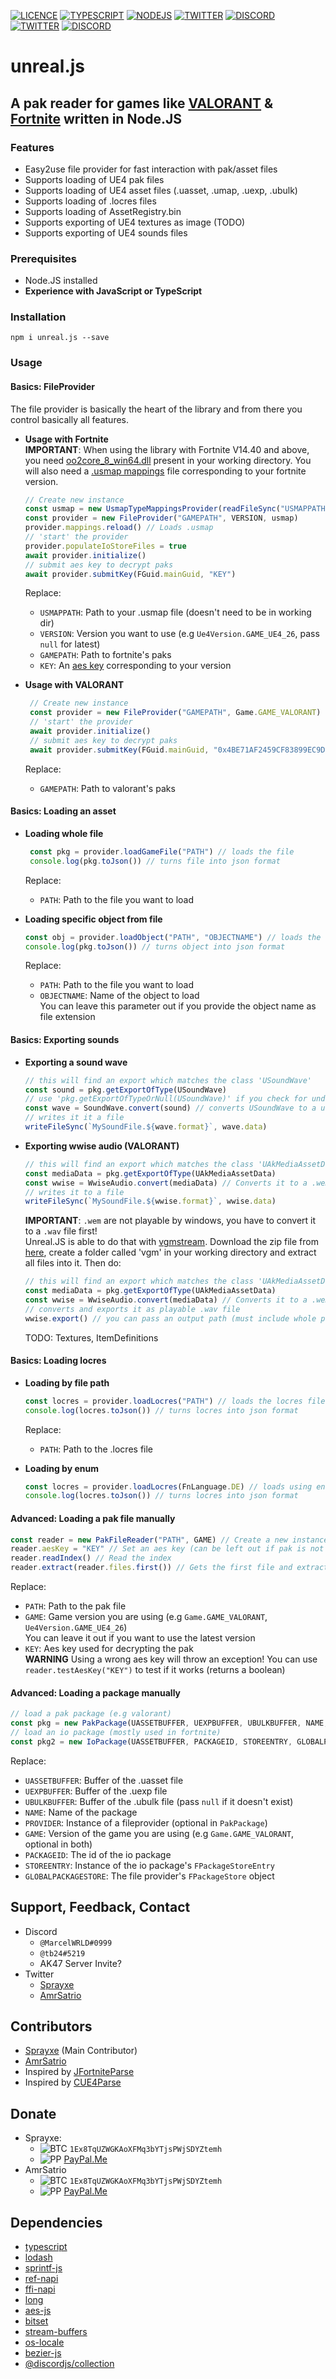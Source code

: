 [![LICENCE](https://img.shields.io/github/license/Ileriayo/markdown-badges?style=for-the-badge)](./LICENSE)
[![TYPESCRIPT](https://img.shields.io/badge/typescript-%23007ACC.svg?&style=for-the-badge&logo=typescript&logoColor=white)](https://www.typescriptlang.org/)
[![NODEJS](https://img.shields.io/badge/node.js-%2343853D.svg?&style=for-the-badge&logo=node.js&logoColor=white)](https://www.nodejs.org)
[![TWITTER](https://img.shields.io/badge/Sprayxe_-%231DA1F2.svg?&style=for-the-badge&logo=Twitter&logoColor=white)](https://twitter.com/Sprayxe_)
[![DISCORD](https://img.shields.io/badge/MarcelWRLD%230999-%237289DA.svg?&style=for-the-badge&logo=discord&logoColor=white)](https://discord.com/channels/@me)
[![TWITTER](https://img.shields.io/badge/amrsatrio-%231DA1F2.svg?&style=for-the-badge&logo=Twitter&logoColor=white)](https://twitter.com/amrsatrio)
[![DISCORD](https://img.shields.io/badge/tb24%235219-%237289DA.svg?&style=for-the-badge&logo=discord&logoColor=white)](https://discord.com/channels/@me)

# unreal.js
## A pak reader for games like [VALORANT](https://playvalorant.com) & [Fortnite](https://fortnite.com) written in Node.JS

### Features
- Easy2use file provider for fast interaction with pak/asset files
- Supports loading of UE4 pak files
- Supports loading of UE4 asset files (.uasset, .umap, .uexp, .ubulk)
- Supports loading of .locres files
- Supports loading of AssetRegistry.bin  
- Supports exporting of UE4 textures as image (TODO) 
- Supports exporting of UE4 sounds files

### Prerequisites 
- Node.JS installed
- **Experience with JavaScript or TypeScript**

### Installation 
`npm i unreal.js --save`

### Usage
#### Basics: FileProvider
The file provider is basically the heart of the library and from there you control basically all features.
- **Usage with Fortnite**\
  **IMPORTANT**: When using the library with Fortnite V14.40 and above, you need [oo2core_8_win64.dll](https://drive.google.com/file/d/1PK-ImVzvJXupHljncMo95oAlV2TXEb8D/view?usp=sharing) present in your working directory. You will also need a [.usmap mappings](https://benbot.app/api/v1/mappings) file corresponding to your fortnite version. 
    ```js
    // Create new instance
    const usmap = new UsmapTypeMappingsProvider(readFileSync("USMAPPATH"))
    const provider = new FileProvider("GAMEPATH", VERSION, usmap)
    provider.mappings.reload() // Loads .usmap
    // 'start' the provider
    provider.populateIoStoreFiles = true
    await provider.initialize()
    // submit aes key to decrypt paks
    await provider.submitKey(FGuid.mainGuid, "KEY")
    ```
    Replace:
    - `USMAPPATH`: Path to your .usmap file (doesn't need to be in working dir)
    - `VERSION`: Version you want to use (e.g `Ue4Version.GAME_UE4_26`, pass `null` for latest)
    - `GAMEPATH`: Path to fortnite's paks
    - `KEY`: An [aes key](https://benbot.app/api/v1/aes) corresponding to your version
   

- **Usage with VALORANT**
   ```js
    // Create new instance 
    const provider = new FileProvider("GAMEPATH", Game.GAME_VALORANT)
    // 'start' the provider
    await provider.initialize()
    // submit aes key to decrypt paks
    await provider.submitKey(FGuid.mainGuid, "0x4BE71AF2459CF83899EC9DC2CB60E22AC4B3047E0211034BBABE9D174C069DD6")
   ```
   Replace:
   - `GAMEPATH`: Path to valorant's paks
   
#### Basics: Loading an asset
- **Loading whole file**
  ```js
   const pkg = provider.loadGameFile("PATH") // loads the file
   console.log(pkg.toJson()) // turns file into json format
  ```
  Replace:
  - `PATH`: Path to the file you want to load
   

- **Loading specific object from file**
  ```js
  const obj = provider.loadObject("PATH", "OBJECTNAME") // loads the object
  console.log(pkg.toJson()) // turns object into json format
  ```
  Replace:
  - `PATH`: Path to the file you want to load
  - `OBJECTNAME`: Name of the object to load\
   You can leave this parameter out if you provide the object name as file extension

#### Basics: Exporting sounds
- **Exporting a sound wave**
  ```js
  // this will find an export which matches the class 'USoundWave'
  const sound = pkg.getExportOfType(USoundWave)
  // use 'pkg.getExportOfTypeOrNull(USoundWave)' if you check for undefined/null manually
  const wave = SoundWave.convert(sound) // converts USoundWave to a usable file
  // writes it it a file
  writeFileSync(`MySoundFile.${wave.format}`, wave.data)
  ```


- **Exporting wwise audio (VALORANT)**
  ```js
  // this will find an export which matches the class 'UAkMediaAssetData'
  const mediaData = pkg.getExportOfType(UAkMediaAssetData)
  const wwise = WwiseAudio.convert(mediaData) // Converts it to a .wem file
  // writes it to a file
  writeFileSync(`MySoundFile.${wwise.format}`, wwise.data)
  ```
  **IMPORTANT**: `.wem` are not playable by windows, you have to convert it to a `.wav` file first!\
  Unreal.JS is able to do that with [vgmstream](https://github.com/vgmstream/vgmstream). Download the zip file from [here](https://drive.google.com/file/d/1Fed4ba_FvegUgeIXCgnlcoUzoABC-ZxX/view?usp=sharing),
  create a folder called 'vgm' in your working directory and extract all files into it. Then do:
  ```js
  // this will find an export which matches the class 'UAkMediaAssetData'
  const mediaData = pkg.getExportOfType(UAkMediaAssetData)
  const wwise = WwiseAudio.convert(mediaData) // Converts it to a .wem file
  // converts and exports it as playable .wav file
  wwise.export() // you can pass an output path (must include whole path with filename and extension)
  ```
  TODO: Textures, ItemDefinitions

#### Basics: Loading locres
- **Loading by file path**   
   ```js
   const locres = provider.loadLocres("PATH") // loads the locres file
   console.log(locres.toJson()) // turns locres into json format 
   ```
  Replace:
  - `PATH`: Path to the .locres file


- **Loading by enum**
  ```js
  const locres = provider.loadLocres(FnLanguage.DE) // loads using enum
  console.log(locres.toJson()) // turns locres into json format 
  ```  
  
#### Advanced: Loading a pak file manually
```js
const reader = new PakFileReader("PATH", GAME) // Create a new instance
reader.aesKey = "KEY" // Set an aes key (can be left out if pak is not encrypted)
reader.readIndex() // Read the index
reader.extract(reader.files.first()) // Gets the first file and extracts it as Buffer
```
Replace:
- `PATH`: Path to the pak file
- `GAME`: Game version you are using (e.g `Game.GAME_VALORANT`, `Ue4Version.GAME_UE4_26`)\
  You can leave it out if you want to use the latest version
- `KEY`: Aes key used for decrypting the pak\
  **WARNING** Using a wrong aes key will throw an exception! You can use `reader.testAesKey("KEY")` to test if it works (returns a boolean)

#### Advanced: Loading a package manually
```js
// load a pak package (e.g valorant)
const pkg = new PakPackage(UASSETBUFFER, UEXPBUFFER, UBULKBUFFER, NAME, PROVIDER, GAME)
// load an io package (mostly used in fortnite)
const pkg2 = new IoPackage(UASSETBUFFER, PACKAGEID, STOREENTRY, GLOBALPACKAGESTORE, PROVIDER, GAME)
```
Replace:
- `UASSETBUFFER`: Buffer of the .uasset file
- `UEXPBUFFER`: Buffer of the .uexp file
- `UBULKBUFFER`: Buffer of the .ubulk file (pass `null` if it doesn't exist)
- `NAME`: Name of the package
- `PROVIDER`: Instance of a fileprovider (optional in `PakPackage`)
- `GAME`: Version of the game you are using (e.g `Game.GAME_VALORANT`, optional in both)
- `PACKAGEID`: The id of the io package
- `STOREENTRY`: Instance of the io package's `FPackageStoreEntry`
- `GLOBALPACKAGESTORE`: The file provider's `FPackageStore` object

## Support, Feedback, Contact
- Discord
  - `@MarcelWRLD#0999` 
  - `@tb24#5219`
  - AK47 Server Invite?
- Twitter
  - [Sprayxe](https://twitter.com/@Sprayxe_)
  - [AmrSatrio](https://twitter.com/@AmrSatrio)

## Contributors
- [Sprayxe](https://twitter.com/@Sprayxe_) (Main Contributor)
- [AmrSatrio](https://twitter.com/@AmrSatrio)
- Inspired by [JFortniteParse](https://github.com/FabianFG/JFortniteParse)
- Inspired by [CUE4Parse](https://github.com/FabianFG/CUE4Parse)
  
## Donate
- Sprayxe:
  - ![BTC](https://img.shields.io/badge/Bitcoin-000000?style=for-the-badge&logo=bitcoin&logoColor=white) `1Ex8TqUZWGKAoXFMq3bYTjsPWjSDYZtemh`
  - ![PP](https://img.shields.io/badge/PayPal-00457C?style=for-the-badge&logo=paypal&logoColor=white) [PayPal.Me](https://paypal.me/aimdiscord)
- AmrSatrio
  - ![BTC](https://img.shields.io/badge/Bitcoin-000000?style=for-the-badge&logo=bitcoin&logoColor=white) `1Ex8TqUZWGKAoXFMq3bYTjsPWjSDYZtemh`
  - ![PP](https://img.shields.io/badge/PayPal-00457C?style=for-the-badge&logo=paypal&logoColor=white) [PayPal.Me](https://paypal.me/aimdiscord)


## Dependencies
- [typescript](https://npmjs.com/typescript)
- [lodash](https://npmjs.com/lodash)  
- [sprintf-js](https://npmjs.com/sprintf-js)
- [ref-napi](https://npmjs.com/ref-napi)
- [ffi-napi](https://npmjs.com/ffi-napi)
- [long](https://npmjs.com/long)
- [aes-js](https://npmjs.com/aes-js)
- [bitset](https://npmjs.com/bitset)  
- [stream-buffers](https://npmjs.com/stream-buffers)
- [os-locale](https://npmjs.com/os-locale)
- [bezier-js](https://npmjs.com/bezier-js)  
- [@discordjs/collection](https://npmjs.com/@discordjs/collection)
